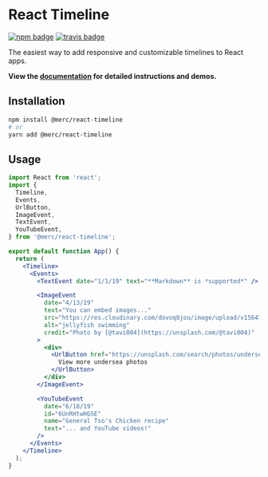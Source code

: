 # React Timeline

[![npm badge](https://img.shields.io/npm/v/@merc/react-timeline)](https://www.npmjs.com/package/@merc/react-timeline)
[![travis badge](https://img.shields.io/travis/steven-mercatante/react-timeline)](https://travis-ci.org/steven-mercatante/react-timeline)

The easiest way to add responsive and customizable timelines to React apps.

**View the [documentation](https://react-timeline.com/) for detailed instructions and demos.**

## Installation

```bash
npm install @merc/react-timeline
# or
yarn add @merc/react-timeline
```

## Usage

```jsx
import React from 'react';
import {
  Timeline,
  Events,
  UrlButton,
  ImageEvent,
  TextEvent,
  YouTubeEvent,
} from '@merc/react-timeline';

export default function App() {
  return (
    <Timeline>
      <Events>
        <TextEvent date="1/1/19" text="**Markdown** is *supported*" />

        <ImageEvent
          date="4/13/19"
          text="You can embed images..."
          src="https://res.cloudinary.com/dovoq8jou/image/upload/v1564772194/jellyfish.jpg"
          alt="jellyfish swimming"
          credit="Photo by [@tavi004](https://unsplash.com/@tavi004)"
        >
          <div>
            <UrlButton href="https://unsplash.com/search/photos/undersea">
              View more undersea photos
            </UrlButton>
          </div>
        </ImageEvent>

        <YouTubeEvent
          date="6/18/19"
          id="6UnRHtwHGSE"
          name="General Tso's Chicken recipe"
          text="... and YouTube videos!"
        />
      </Events>
    </Timeline>
  );
}
```
